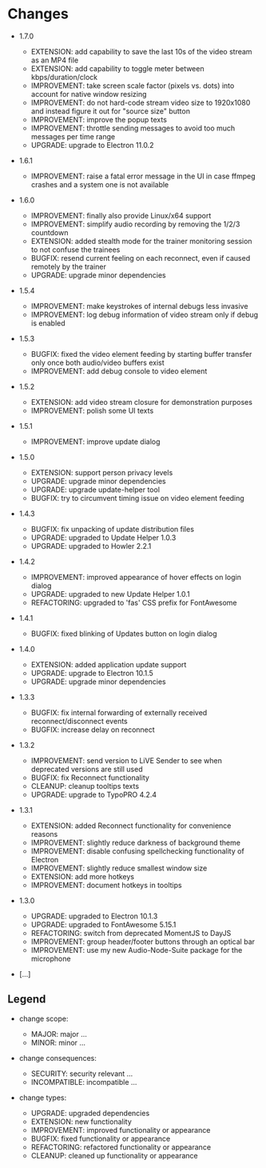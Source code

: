 
Changes
=======

- 1.7.0
    - EXTENSION: add capability to save the last 10s of the video stream as an MP4 file
    - EXTENSION: add capability to toggle meter between kbps/duration/clock
    - IMPROVEMENT: take screen scale factor (pixels vs. dots) into account for native window resizing
    - IMPROVEMENT: do not hard-code stream video size to 1920x1080 and instead figure it out for "source size" button
    - IMPROVEMENT: improve the popup texts
    - IMPROVEMENT: throttle sending messages to avoid too much messages per time range
    - UPGRADE: upgrade to Electron 11.0.2

- 1.6.1
    - IMPROVEMENT: raise a fatal error message in the UI in case ffmpeg crashes and a system one is not available

- 1.6.0
    - IMPROVEMENT: finally also provide Linux/x64 support
    - IMPROVEMENT: simplify audio recording by removing the 1/2/3 countdown
    - EXTENSION: added stealth mode for the trainer monitoring session to not confuse the trainees
    - BUGFIX: resend current feeling on each reconnect, even if caused remotely by the trainer
    - UPGRADE: upgrade minor dependencies

- 1.5.4
    - IMPROVEMENT: make keystrokes of internal debugs less invasive
    - IMPROVEMENT: log debug information of video stream only if debug is enabled

- 1.5.3
    - BUGFIX: fixed the video element feeding by starting buffer transfer only once both audio/video buffers exist
    - IMPROVEMENT: add debug console to video element

- 1.5.2
    - EXTENSION: add video stream closure for demonstration purposes
    - IMPROVEMENT: polish some UI texts

- 1.5.1
    - IMPROVEMENT: improve update dialog

- 1.5.0
    - EXTENSION: support person privacy levels
    - UPGRADE: upgrade minor dependencies
    - UPGRADE: upgrade update-helper tool
    - BUGFIX: try to circumvent timing issue on video element feeding

- 1.4.3
    - BUGFIX: fix unpacking of update distribution files
    - UPGRADE: upgraded to Update Helper 1.0.3
    - UPGRADE: upgraded to Howler 2.2.1

- 1.4.2
    - IMPROVEMENT: improved appearance of hover effects on login dialog
    - UPGRADE: upgraded to new Update Helper 1.0.1
    - REFACTORING: upgraded to 'fas' CSS prefix for FontAwesome

- 1.4.1
    - BUGFIX: fixed blinking of Updates button on login dialog

- 1.4.0
    - EXTENSION: added application update support
    - UPGRADE: upgrade to Electron 10.1.5
    - UPGRADE: upgrade minor dependencies

- 1.3.3
    - BUGFIX: fix internal forwarding of externally received reconnect/disconnect events
    - BUGFIX: increase delay on reconnect

- 1.3.2
    - IMPROVEMENT: send version to LiVE Sender to see when deprecated versions are still used
    - BUGFIX: fix Reconnect functionality
    - CLEANUP: cleanup tooltips texts
    - UPGRADE: upgrade to TypoPRO 4.2.4

- 1.3.1
    - EXTENSION: added Reconnect functionality for convenience reasons
    - IMPROVEMENT: slightly reduce darkness of background theme
    - IMPROVEMENT: disable confusing spellchecking functionality of Electron
    - IMPROVEMENT: slightly reduce smallest window size
    - EXTENSION: add more hotkeys
    - IMPROVEMENT: document hotkeys in tooltips

- 1.3.0
    - UPGRADE: upgraded to Electron 10.1.3
    - UPGRADE: upgraded to FontAwesome 5.15.1
    - REFACTORING: switch from deprecated MomentJS to DayJS
    - IMPROVEMENT: group header/footer buttons through an optical bar
    - IMPROVEMENT: use my new Audio-Node-Suite package for the microphone

- [...]

Legend
------

- change scope:
    - MAJOR:        major ...
    - MINOR:        minor ...

- change consequences:
    - SECURITY:     security relevant ...
    - INCOMPATIBLE: incompatible ...

- change types:
    - UPGRADE:      upgraded   dependencies
    - EXTENSION:    new        functionality
    - IMPROVEMENT:  improved   functionality or appearance
    - BUGFIX:       fixed      functionality or appearance
    - REFACTORING:  refactored functionality or appearance
    - CLEANUP:      cleaned up functionality or appearance

